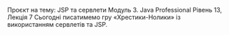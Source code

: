 Проєкт на тему: JSP та сервлети
Модуль 3. Java Professional
Рівень 13, Лекція 7
Сьогодні писатимемо гру «Хрестики-Нолики» із використанням сервлетів та JSP.
